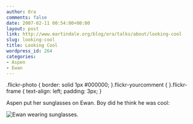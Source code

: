 ```yaml
---
author: Ora
comments: false
date: 2007-02-11 00:54:00+00:00
layout: post
link: http://www.martindale.org/blog/ora/talks/about/looking-cool
slug: looking-cool
title: Looking Cool
wordpress_id: 264
categories:
- Aspen
- Ewan
---
```


.flickr-photo { border: solid 1px #000000; }.flickr-yourcomment { }.flickr-frame { text-align: left; padding: 3px; }  
  
Aspen put her sunglasses on Ewan. Boy did he think he was cool:  
  


![Ewan wearing sunglasses.](http://farm1.static.flickr.com/157/386213077_f544caaa72.jpg)
